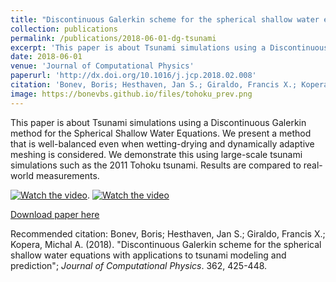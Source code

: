 ```yaml
---
title: "Discontinuous Galerkin scheme for the spherical shallow water equations with applications to tsunami modeling and prediction"
collection: publications
permalink: /publications/2018-06-01-dg-tsunami
excerpt: 'This paper is about Tsunami simulations using a Discontinuous Galerkin method for the Spherical Shallow Water Equations. We present a method that is well-balanced even when wetting-drying and dynamically adaptive meshing is considered. We demonstrate this using large-scale tsunami simulations such as the 2011 Tohoku tsunami. Results are compared to real-world measurements.'
date: 2018-06-01
venue: 'Journal of Computational Physics'
paperurl: 'http://dx.doi.org/10.1016/j.jcp.2018.02.008'
citation: 'Bonev, Boris; Hesthaven, Jan S.; Giraldo, Francis X.; Kopera, Michal A. (2018). &quot;Discontinuous Galerkin scheme for the spherical shallow water equations with applications to tsunami modeling and prediction.&quot; <i>Journal of Computational Physics</i>. 362, 425-448.'
image: https://bonevbs.github.io/files/tohoku_prev.png
---
```

This paper is about Tsunami simulations using a Discontinuous Galerkin method for the Spherical Shallow Water Equations. We present a method that is well-balanced even when wetting-drying and dynamically adaptive meshing is considered. We demonstrate this using large-scale tsunami simulations such as the 2011 Tohoku tsunami. Results are compared to real-world measurements.

[![Watch the video](https://bonevbs.github.io/files/amr_showcase_prev.png)](https://bonevbs.github.io/files/amr_showcase.mp4).
[![Watch the video](https://bonevbs.github.io/files/tohoku_prev.png)](https://bonevbs.github.io/files/tohoku.mp4)  

[Download paper here](https://infoscience.epfl.ch/record/232449?ln=en)

Recommended citation: Bonev, Boris; Hesthaven, Jan S.; Giraldo, Francis X.; Kopera, Michal A. (2018). "Discontinuous Galerkin scheme for the spherical shallow water equations with applications to tsunami modeling and prediction"; <i>Journal of Computational Physics</i>. 362, 425-448.
